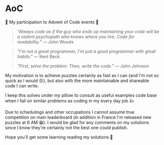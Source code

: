 # AoC

:santa: My participation to Advent of Code events :christmas_tree:


>_"Always code as if the guy who ends up maintaining your code will be a violent psychopath who knows where you live. Code for readability."_
― John Woods

>_"I'm not a great programmer; I'm just a good programmer with great habits."_
― Kent Beck

>_"First, solve the problem.
Then, write the code."_
― John Johnson


My motivation is to achieve puzzles certainly as fast as I can (and I'm not so quick as I would :persevere:), but also with the more maintainable and shareable code I can write.

I keep this solves under my pillow to consult as useful examples code base when I fall on similar problems as coding in my every day job :+1:

Due to schedulings and other occupations I cannot assume true competition on main leaderboard (in addition in France I'm released new puzzles at 6 AM :grin:). I would be glad for any comments on my solutions since I know they're certainly not the best one could publish.

Hope you'll get some learning reading my solutions :bouquet:

